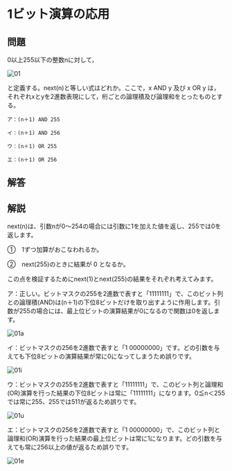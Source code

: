 # 1ビット演算の応用
## 問題
0以上255以下の整数nに対して，

![01](https://github.com/kkoemna/til/assets/115250897/ccc48d48-fb49-4a69-aa2d-dad062fe4ef6)

と定義する。next(n)と等しい式はどれか。ここで，x AND y 及び x OR y は，それぞれxとyを2進数表現にして，桁ごとの論理積及び論理和をとったものとする。

```
ア：(n＋1) AND 255

イ：(n＋1) AND 256

ウ：(n＋1) OR 255

エ：(n＋1) OR 256
```

## 解答


## 解説
next(n)は、引数nが0～254の場合には引数に1を加えた値を返し、255では0を返します。

①　1ずつ加算がおこなわれるか。

②　next(255)のときに結果が 0 となるか。

この点を検証するためにnext(1)とnext(255)の結果をそれぞれ考えてみます。

ア：正しい。ビットマスクの255を2進数で表すと「11111111」で、このビット列との論理積(AND)は(n＋1)の下位8ビットだけを取り出すように作用します。引数が255の場合には、最上位ビットの演算結果が0になるので関数は0を返します。

![01a](https://github.com/kkoemna/til/assets/115250897/3da68099-26b2-4a9a-8692-900c79a8dc68)

イ：ビットマスクの256を2進数で表すと「1 00000000」です。どの引数を与えても下位8ビットの演算結果が常に0になってしまうため誤りです。

![01i](https://github.com/kkoemna/til/assets/115250897/7f003923-671c-4ebb-a45a-94bb3f7f36b2)

ウ：ビットマスクの255を2進数で表すと「11111111」で、このビット列と論理和(OR)演算を行った結果の下位8ビットは常に「11111111」になります。0≦n＜255では常に255、255では511が返るため誤りです。

![01u](https://github.com/kkoemna/til/assets/115250897/62b0a23e-2281-43e1-b6ab-aa883f76ab2d)

エ：ビットマスクの256を2進数で表すと「1 00000000」で、このビット列と論理和(OR)演算を行った結果の最上位ビットは常に1になります。どの引数を与えても常に256以上の値が返るため誤りです。

![01e](https://github.com/kkoemna/til/assets/115250897/47171d1e-2247-40d9-bf41-cc0479c4207e)





